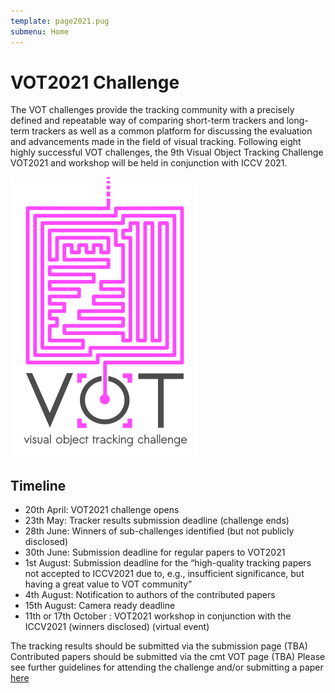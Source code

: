 ```yaml
---
template: page2021.pug
submenu: Home
---
```


# VOT2021 Challenge

The VOT challenges provide the tracking community with a precisely defined and repeatable way of comparing short-term trackers and long-term trackers as well as a common platform for discussing the evaluation and advancements made in the field of visual tracking. 
Following eight highly successful VOT challenges, the 9th Visual Object Tracking Challenge VOT2021 and workshop will be held in conjunction with ICCV 2021.

<img class="logo float-right frame" src="../img/vot2021_logo_website_large.png" alt="VOT2021"  />

## Timeline

 * 20th April: VOT2021 challenge opens
 * 23th May: Tracker results submission deadline (challenge ends)
 * 28th June: Winners of sub-challenges identified (but not publicly disclosed)
 * 30th June: Submission deadline for regular papers to VOT2021
 * 1st August: Submission deadline for the “high-quality tracking papers not accepted to ICCV2021 due to, e.g., insufficient significance, but having a great value to VOT community”
 * 4th August: Notification to authors of the contributed papers
 * 15th August: Camera ready deadline
 * 11th or 17th October <tba>: VOT2021 workshop in conjunction with the ICCV2021 (winners disclosed) (virtual event)

The tracking results should be submitted via the submission page (TBA)
Contributed papers should be submitted via the cmt VOT page (TBA)
Please see further guidelines for attending the challenge and/or submitting a paper [here](participation.html)


<!--
## Sponsors

The VOT2020 workshop was sposored by the Faculty of Computer and Information Science, University of Ljubljana.

<div class="spotlight">
<a href="http://www.fri.uni-lj.si/"><img src="/img/org/logo_ljubljana.png" width="150px"/></a>
</div>

-->
